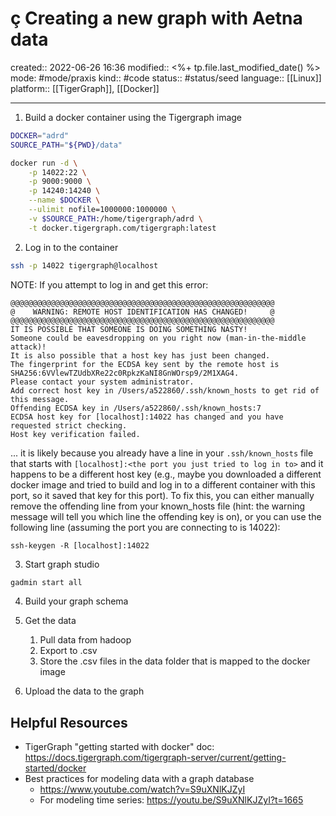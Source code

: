 # ç Creating a new graph with Aetna data
created:: 2022-06-26 16:36
modified:: <%+ tp.file.last_modified_date() %>
mode: #mode/praxis 
kind:: #code
status:: #status/seed
language:: [[Linux]]
platform:: [[TigerGraph]], [[Docker]]
***

1. Build a docker container using the Tigergraph image
```bash
DOCKER="adrd"
SOURCE_PATH="${PWD}/data"

docker run -d \
	-p 14022:22 \
	-p 9000:9000 \
	-p 14240:14240 \
	--name $DOCKER \
	--ulimit nofile=1000000:1000000 \
	-v $SOURCE_PATH:/home/tigergraph/adrd \
	-t docker.tigergraph.com/tigergraph:latest
```

2. Log in to the container
```bash
ssh -p 14022 tigergraph@localhost
```

NOTE: If you attempt to log in and get this error:

```
@@@@@@@@@@@@@@@@@@@@@@@@@@@@@@@@@@@@@@@@@@@@@@@@@@@@@@@@@@@
@    WARNING: REMOTE HOST IDENTIFICATION HAS CHANGED!     @
@@@@@@@@@@@@@@@@@@@@@@@@@@@@@@@@@@@@@@@@@@@@@@@@@@@@@@@@@@@
IT IS POSSIBLE THAT SOMEONE IS DOING SOMETHING NASTY!
Someone could be eavesdropping on you right now (man-in-the-middle attack)!
It is also possible that a host key has just been changed.
The fingerprint for the ECDSA key sent by the remote host is
SHA256:6VVlewTZUdbXRe22c0RpkzKaNI8GnWOrsp9/2M1XAG4.
Please contact your system administrator.
Add correct host key in /Users/a522860/.ssh/known_hosts to get rid of this message.
Offending ECDSA key in /Users/a522860/.ssh/known_hosts:7
ECDSA host key for [localhost]:14022 has changed and you have requested strict checking.
Host key verification failed.
```

... it is likely because you already have a line in your `.ssh/known_hosts` file that starts with `[localhost]:<the port you just tried to log in to>` and it happens to be a different host key (e.g., maybe you downloaded a different docker image and tried to build and log in to a different container with this port, so it saved that key for this port). To fix this, you can either manually remove the offending line from your known_hosts file (hint: the warning message will tell you which line the offending key is on), or you can use the following line (assuming the port you are connecting to is 14022):

```
ssh-keygen -R [localhost]:14022
```

3. Start graph studio
```bash
gadmin start all
```

4. Build your graph schema

5. Get the data
	1. Pull data from hadoop
	2. Export to .csv 
	3. Store the .csv files in the data folder that is mapped to the docker image

6. Upload the data to the graph



## Helpful Resources
* TigerGraph "getting started with docker" doc:  https://docs.tigergraph.com/tigergraph-server/current/getting-started/docker
* Best practices for modeling data with a graph database
	* https://www.youtube.com/watch?v=S9uXNlKJZyI
	* For modeling time series: https://youtu.be/S9uXNlKJZyI?t=1665